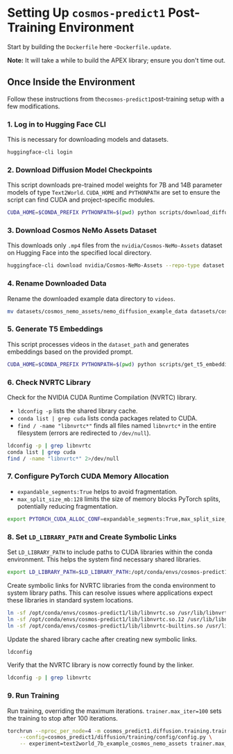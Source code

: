 # Setting Up `cosmos-predict1` Post-Training Environment

Start by building the `Dockerfile` here -`Dockerfile.update`.

**Note:** It will take a while to build the APEX library; ensure you don't time out.

## Once Inside the Environment

Follow these instructions from the`cosmos-predict1`post-training setup with a few modifications.

### 1. Log in to Hugging Face CLI
This is necessary for downloading models and datasets.
```bash
huggingface-cli login
```

### 2. Download Diffusion Model Checkpoints
This script downloads pre-trained model weights for 7B and 14B parameter models of type `Text2World`.
`CUDA_HOME` and `PYTHONPATH` are set to ensure the script can find CUDA and project-specific modules.
```bash
CUDA_HOME=$CONDA_PREFIX PYTHONPATH=$(pwd) python scripts/download_diffusion_checkpoints.py --model_sizes 7B 14B --model_types Text2World
```

### 3. Download Cosmos NeMo Assets Dataset
This downloads only `.mp4` files from the `nvidia/Cosmos-NeMo-Assets` dataset on Hugging Face into the specified local directory.
```bash
huggingface-cli download nvidia/Cosmos-NeMo-Assets --repo-type dataset --local-dir datasets/cosmos_nemo_assets/ --include "*.mp4*"
```

### 4. Rename Downloaded Data
Rename the downloaded example data directory to `videos`.
```bash
mv datasets/cosmos_nemo_assets/nemo_diffusion_example_data datasets/cosmos_nemo_assets/videos
```

### 5. Generate T5 Embeddings
This script processes videos in the `dataset_path` and generates embeddings based on the provided prompt.
```bash
CUDA_HOME=$CONDA_PREFIX PYTHONPATH=$(pwd) python scripts/get_t5_embeddings_from_cosmos_nemo_assets.py --dataset_path datasets/cosmos_nemo_assets --prompt "A video of sks teal robot."
```

### 6. Check NVRTC Library
Check for the NVIDIA CUDA Runtime Compilation (NVRTC) library.
- `ldconfig -p` lists the shared library cache.
- `conda list | grep cuda` lists conda packages related to CUDA.
- `find / -name "libnvrtc*"` finds all files named `libnvrtc*` in the entire filesystem (errors are redirected to `/dev/null`).

```bash
ldconfig -p | grep libnvrtc
conda list | grep cuda
find / -name "libnvrtc*" 2>/dev/null
```

### 7. Configure PyTorch CUDA Memory Allocation
- `expandable_segments:True` helps to avoid fragmentation.
- `max_split_size_mb:128` limits the size of memory blocks PyTorch splits, potentially reducing fragmentation.
```bash
export PYTORCH_CUDA_ALLOC_CONF=expandable_segments:True,max_split_size_mb:128
```

### 8. Set `LD_LIBRARY_PATH` and Create Symbolic Links
Set `LD_LIBRARY_PATH` to include paths to CUDA libraries within the conda environment. This helps the system find necessary shared libraries.
```bash
export LD_LIBRARY_PATH=$LD_LIBRARY_PATH:/opt/conda/envs/cosmos-predict1/lib:/opt/conda/envs/cosmos-predict1/targets/x86_64-linux/lib
```
Create symbolic links for NVRTC libraries from the conda environment to system library paths. This can resolve issues where applications expect these libraries in standard system locations.
```bash
ln -sf /opt/conda/envs/cosmos-predict1/lib/libnvrtc.so /usr/lib/libnvrtc.so
ln -sf /opt/conda/envs/cosmos-predict1/lib/libnvrtc.so.12 /usr/lib/libnvrtc.so.12
ln -sf /opt/conda/envs/cosmos-predict1/lib/libnvrtc-builtins.so /usr/lib/libnvrtc-builtins.so
```
Update the shared library cache after creating new symbolic links.
```bash
ldconfig
```
Verify that the NVRTC library is now correctly found by the linker.
```bash
ldconfig -p | grep libnvrtc
```

### 9. Run Training
Run training, overriding the maximum iterations.
`trainer.max_iter=100` sets the training to stop after 100 iterations.
```bash
torchrun --nproc_per_node=4 -m cosmos_predict1.diffusion.training.train \
    --config=cosmos_predict1/diffusion/training/config/config.py \
    -- experiment=text2world_7b_example_cosmos_nemo_assets trainer.max_iter=100
```